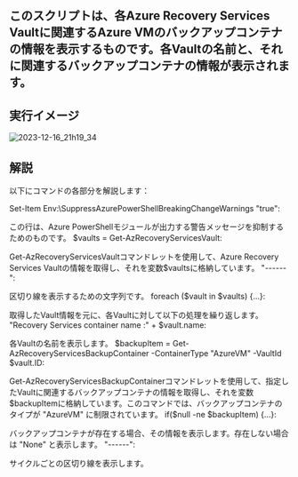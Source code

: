 ## このスクリプトは、各Azure Recovery Services Vaultに関連するAzure VMのバックアップコンテナの情報を表示するものです。各Vaultの名前と、それに関連するバックアップコンテナの情報が表示されます。

## 実行イメージ
![2023-12-16_21h19_34](https://github.com/aktsmm/Scripts/assets/71251920/c27657e8-8430-4c80-99d5-099ea75cb42e)


## 解説
以下にコマンドの各部分を解説します：

Set-Item Env:\SuppressAzurePowerShellBreakingChangeWarnings "true":

この行は、Azure PowerShellモジュールが出力する警告メッセージを抑制するためのものです。
$vaults = Get-AzRecoveryServicesVault:

Get-AzRecoveryServicesVaultコマンドレットを使用して、Azure Recovery Services Vaultの情報を取得し、それを変数$vaultsに格納しています。
"------":

区切り線を表示するための文字列です。
foreach ($vault in $vaults) {...}:

取得したVault情報を元に、各Vaultに対して以下の処理を繰り返します。
"Recovery Services container name :" + $vault.name:

各Vaultの名前を表示します。
$backupItem = Get-AzRecoveryServicesBackupContainer -ContainerType "AzureVM" -VaultId $vault.ID:

Get-AzRecoveryServicesBackupContainerコマンドレットを使用して、指定したVaultに関連するバックアップコンテナの情報を取得し、それを変数$backupItemに格納しています。このコマンドでは、バックアップコンテナのタイプが "AzureVM" に制限されています。
if($null -ne $backupItem) {...}:

バックアップコンテナが存在する場合、その情報を表示します。存在しない場合は "None" と表示します。
"------":

サイクルごとの区切り線を表示します。